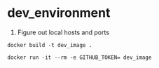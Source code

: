 # dev_environment


1. Figure out local hosts and ports

`docker build -t dev_image .`

`docker run -it --rm -e GITHUB_TOKEN= dev_image`

